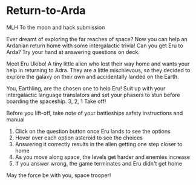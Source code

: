 # Return-to-Arda
MLH To the moon and hack submission

Ever dreamt of exploring the far reaches of space? Now you can help an Ardanian return home with some intergalactic trivia! Can you get Eru to Arda? Try your hand at answering questions on deck.

Meet Eru Ukibo! A tiny little alien who lost their way home and wants your help in returning to Adra. They are a little mischievous, so they decided to explore the galaxy on their own and accidentally landed on the Earth.

You, Earthling, are the chosen one to help Eru! Suit up with your intergalactic language translators and set your phasers to stun before boarding the spaceship. 3, 2, 1 Take off!

Before you lift-off, take note of your battleships safety instructions and manual

1. Click on the question button once Eru lands to see the options
2. Hover over each option asteroid to see the choices
3. Answering it correctly results in the alien getting one step closer to home
4. As you move along space, the levels get harder and enemies increase
5. If you answer wrong, the game terminates and Eru didn't get home

May the force be with you, space trooper!
